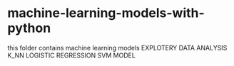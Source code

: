 # machine-learning-models-with-python
this folder contains machine learning models 
EXPLOTERY DATA ANALYSIS
K_NN 
LOGISTIC REGRESSION
SVM MODEL 
